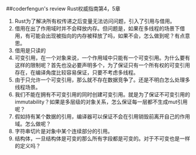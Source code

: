 ##coderfengun's review
Rust权威指南第4，5章
1. Rust为了解决所有权传递之后变量无法访问问题，引入了引用与借用。
2. 借用在出了作用域时并不会释放内存。但问题是，如果在多线程的场景下借用，有可能会出现被指向的内存被释放了吗，如果不会，怎么做到呢？有点意思。
3. 借用是只读的
4. 可变引用，在一个对象来说，一个作用域中只能有一个可变引用。为什么要有这样的限制呢？首先也没必要声明多个，为了保证只有一个所有权的可变引用存在，在编译角度比较容易保证，只要不考虑多线程。
5. 由于只允许一个可变引用，那么就不存在数据竞争了。还是不明白怎么处理多线程场景。
6. 我们不能在拥有不可变引用的同时创建可变引用。就是为了保证不可变引用的immutability？如果是多层级的对象关系，怎么保证每一层都不生成mut引用呢？
7. 假如持有某个数据的引用，编译器可以保证不会在引用销毁前离开自己的作用域。怎么做呢？
8. 字符串切片是对象中某个连续部分的引用。
9. 结构体，一旦结构体是可变的那么所有字段都是可变的。对于不可变也是一样的定义吗？
